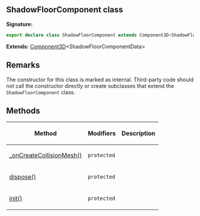 
## ShadowFloorComponent class

**Signature:**

```typescript
export declare class ShadowFloorComponent extends Component3D<ShadowFloorComponentData> 
```
**Extends:** [Component3D](/reference/component3d.md)<!-- -->&lt;ShadowFloorComponentData&gt;

## Remarks

The constructor for this class is marked as internal. Third-party code should not call the constructor directly or create subclasses that extend the `ShadowFloorComponent` class.

## Methods

<table><thead><tr><th>

Method


</th><th>

Modifiers


</th><th>

Description


</th></tr></thead>
<tbody><tr><td>

[\_onCreateCollisionMesh()](/reference/shadowfloorcomponent/_oncreatecollisionmesh.md)


</td><td>

`protected`


</td><td>


</td></tr>
<tr><td>

[dispose()](/reference/shadowfloorcomponent/dispose.md)


</td><td>

`protected`


</td><td>


</td></tr>
<tr><td>

[init()](/reference/shadowfloorcomponent/init.md)


</td><td>

`protected`


</td><td>


</td></tr>
</tbody></table>
